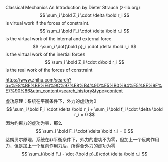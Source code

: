Classical Mechanics An Introduction by Dieter Strauch (z-lib.org)
$$
\sum_i \bold Z_i \cdot \delta \bold r_i
$$
is virtual work if the forces of constraint.
$$
\sum_i \bold F_i \cdot \delta \bold r_i
$$
is the virtual work of the internal and external force
$$
-\sum_i \dot{\bold p}_i \cdot \delta \bold r_i
$$
is the virtual work of the inertial forces
$$
\sum_i \bold Z_i \cdot d\bold r_i
$$
is the real work of the forces of constraint

https://www.zhihu.com/search?q=%E8%BE%BE%E6%9C%97%E8%B4%9D%E5%B0%94%E5%8E%9F%E7%90%86&utm_content=search_history&type=content

虚功原理：系统在平衡条件下，外力的虚功为0
$$
\sum_i \bold F_i \cdot \delta \bold r_i + \sum_i \bold f_i \cdot \delta \bold r_i = 0
$$
因为约束力的虚功为零，那么
$$
\sum_i \bold F_i \cdot \delta \bold r_i = 0
$$
达朗贝尔原理，系统在非平衡条件下，外力的虚功不为零，但加上一个反向作用力，但是加上一个反向作用力后，所得合外力的虚功为零
$$
\sum_i(\bold F_i - \dot {\bold p}_i)\cdot \delta \bold r_i
$$
